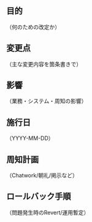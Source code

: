 ## 目的

（何のための改定か）

## 変更点

（主な変更内容を箇条書きで）

## 影響

（業務・システム・周知の影響）

## 施行日

（YYYY-MM-DD）

## 周知計画

（Chatwork/朝礼/掲示など）

## ロールバック手順

（問題発生時のRevert/運用暫定）
